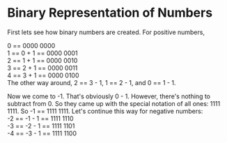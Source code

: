 # Binary Representation of Numbers

First lets see how binary numbers are created. For positive numbers, 

0 == 0000 0000  
1 == 0 + 1 == 0000 0001  
2 == 1 + 1 == 0000 0010  
3 == 2 + 1 == 0000 0011  
4 == 3 + 1 == 0000 0100  
The other way around, 2 == 3 - 1, 1 == 2 - 1, and 0 == 1 - 1.

Now we come to -1. That's obviously 0 - 1. However, there's nothing to subtract from 0. So they came up with the special notation of all ones: 1111 1111. So -1 == 1111 1111. Let's continue this way for negative numbers:  
-2 == -1 - 1 == 1111 1110  
-3 == -2 - 1 == 1111 1101  
-4 == -3 - 1 == 1111 1100



